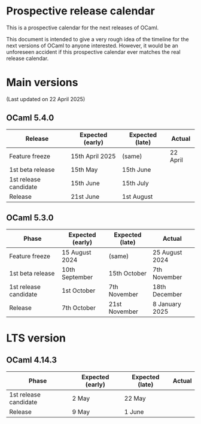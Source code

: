 # Prospective release calendar

This is a prospective calendar for the next releases of OCaml.

This document is intended to give a very rough idea of the timeline for the next
versions of OCaml to anyone interested. However, it would be an unforeseen
accident if this prospective calendar ever matches the real release calendar.


# Main versions
(Last updated on 22 April 2025)

## OCaml 5.4.0

|    Release            | Expected (early) | Expected (late)  | Actual      |
|-----------------------|------------------|------------------|-------------|
| Feature freeze        | 15th April 2025  |  (same)          |  22 April   |
| 1st beta release      | 15th May         |  15th June       |             |
| 1st release candidate | 15th June        |  15th July       |             |
| Release               | 21st June        |  1st August      |             |

## OCaml 5.3.0

|    Phase              | Expected (early) | Expected (late) | Actual           |
|-----------------------|------------------|-----------------|------------------|
| Feature freeze        | 15 August 2024   | (same)          | 25 August 2024   |
| 1st beta release      | 10th September   | 15th October    | 7th November     |
| 1st release candidate | 1st October      | 7th November    | 18th December    |
| Release               | 7th October      | 21st November   | 8 January 2025   |

# LTS version

## OCaml 4.14.3


|    Phase              | Expected (early) | Expected (late) | Actual           |
|-----------------------|------------------|-----------------|------------------|
| 1st release candidate | 2 May            | 22 May          |                  |
| Release               | 9 May            | 1 June          |                  |
